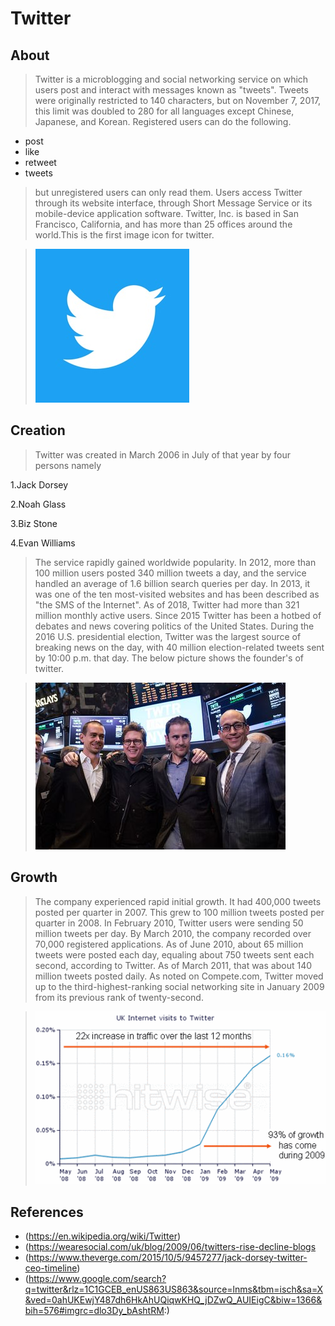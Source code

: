 # Twitter
## About
>Twitter is a microblogging and social networking service on which users post and interact with messages known as "tweets". Tweets were originally restricted to 140 characters, but on November 7, 2017, this limit was doubled to 280 for all languages except Chinese, Japanese, and Korean. Registered users can do the following.
* post 
* like 
* retweet 
* tweets 
>but unregistered users can only read them. Users access Twitter through its website interface, through Short Message Service or its mobile-device application software. Twitter, Inc. is based in San Francisco, California, and has more than 25 offices around the world.This is the first image icon for twitter.

>![twitter](tt.jpg)
## Creation
>Twitter was created in March 2006 in July of that year by four persons namely 

  1.Jack Dorsey

  2.Noah Glass

  3.Biz Stone

  4.Evan Williams

>The service rapidly gained worldwide popularity. In 2012, more than 100 million users posted 340 million tweets a day, and the service handled an average of 1.6 billion search queries per day. In 2013, it was one of the ten most-visited websites and has been described as "the SMS of the Internet". As of 2018, Twitter had more than 321 million monthly active users. Since 2015 Twitter has been a hotbed of debates and news covering politics of the United States. During the 2016 U.S. presidential election, Twitter was the largest source of breaking news on the day, with 40 million election-related tweets sent by 10:00 p.m.  that day. The below picture shows the founder's of twitter.

>![twitter](ttt.jpg)
## Growth
>The company experienced rapid initial growth. It had 400,000 tweets posted per quarter in 2007. This grew to 100 million tweets posted per quarter in 2008. In February 2010, Twitter users were sending 50 million tweets per day. By March 2010, the company recorded over 70,000 registered applications. As of June 2010, about 65 million tweets were posted each day, equaling about 750 tweets sent each second, according to Twitter. As of March 2011, that was about 140 million tweets posted daily. As noted on Compete.com, Twitter moved up to the third-highest-ranking social networking site in January 2009 from its previous rank of twenty-second.

>![rise](f.jpg)

## References

* (https://en.wikipedia.org/wiki/Twitter)
* (https://wearesocial.com/uk/blog/2009/06/twitters-rise-decline-blogs
* (https://www.theverge.com/2015/10/5/9457277/jack-dorsey-twitter-ceo-timeline)
* (https://www.google.com/search?q=twitter&rlz=1C1GCEB_enUS863US863&source=lnms&tbm=isch&sa=X&ved=0ahUKEwjY487dh6HkAhUQiqwKHQ_jDZwQ_AUIEigC&biw=1366&bih=576#imgrc=dlo3Dy_bAshtRM:)

